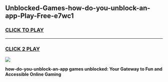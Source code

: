 
## Unblocked-Games-how-do-you-unblock-an-app-Play-Free-e7wc1
<h3>
<a href="https://premium76.site?title=how-do-you-unblock-an-app&ref=23A">CLICK TO PLAY</a></h3>
<hr>

<h3>
<a href="https://premium76.site?title=how-do-you-unblock-an-app&ref=23A">CLICK 2 PLAY</a>
  
</h3>

<a href="https://premium76.site?title=how-do-you-unblock-an-app&ref=23A"><img src="https://clearcache.store/games.png"></a>


**how-do-you-unblock-an-app games unblocked: Your Gateway to Fun and Accessible Online Gaming**
